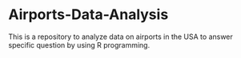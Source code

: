 # Airports-Data-Analysis
This is a repository to analyze data on airports in the USA to answer specific question by using R programming.
